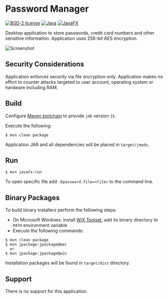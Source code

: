 # Password Manager

[![BSD-2 license](https://img.shields.io/badge/License-BSD--2-informational.svg)](LICENSE)
[![Java](https://img.shields.io/badge/Java-15-orange?logo=java)](https://www.oracle.com/java/technologies/javase-downloads.html)
[![JavaFX](https://img.shields.io/badge/JavaFX-15-orange?logo=java)](https://openjfx.io/)

Desktop application to store passwords, credit card numbers and other sensitive information. 
Application uses 256-bit AES encryption.

![Screenshot](docs/main-window.png)

## Security Considerations

Application enforces security via file encryption only. Application makes no effort to counter attacks targeted 
to user account, operating system or hardware including RAM.

## Build

Configure [Maven toolchain](http://maven.apache.org/guides/mini/guide-using-toolchains.html) to provide ```jdk``` version ```15```.

Execute the following:
```shell script
$ mvn clean package
```

Application JAR and all dependencies will be placed in ```target/jmods```.

## Run

```shell script
$ mvn javafx:run
```

To open specific file add ```-Dpassword.file=<file>``` to the command line.

## Binary Packages

To build binary installers perform the following steps:
* On Microsoft Windows: install [WiX Toolset](https://wixtoolset.org/releases/), add its binary directory to ```PATH``` 
environment variable
* Execute the following commands:

```shell script
$ mvn clean package
$ mvn jpackage:jpackage@mac
  or
$ mvn jpackage:jpackage@win
```

Installation packages will be found in ```target/dist``` directory.

## Support

There is no support for this application.
